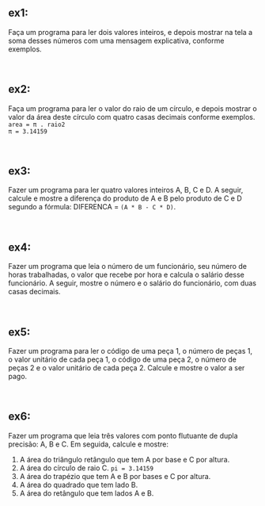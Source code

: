 ## ex1: 

 Faça um programa para ler dois valores inteiros, e depois mostrar na tela a soma desses números com uma mensagem explicativa, conforme exemplos.
 
<br>

## ex2:

 Faça um programa para ler o valor do raio de um círculo, e depois mostrar o valor da área deste círculo com quatro casas decimais conforme exemplos.\
`area = π . raio2`\
`π = 3.14159`

<br>

## ex3:

 Fazer um programa para ler quatro valores inteiros A, B, C e D. A seguir, calcule e mostre a diferença do produto de A e B pelo produto de C e D segundo a fórmula: DIFERENCA = `(A * B - C * D)`.

<br>

## ex4:

Fazer um programa que leia o número de um funcionário, seu número de horas trabalhadas, o valor que recebe por hora e calcula o salário desse funcionário. A seguir, mostre o número e o salário do funcionário, com duas casas decimais.

<br>

## ex5:

Fazer um programa para ler o código de uma peça 1, o número de peças 1, o valor unitário de cada peça 1, o código de uma peça 2, o número de peças 2 e o valor unitário de cada peça 2. Calcule e mostre o valor a ser pago.

<br>

## ex6:

Fazer um programa que leia três valores com ponto flutuante de dupla precisão: A, B e C. Em seguida, calcule e mostre:
1. A área do triângulo retângulo que tem A por base e C por altura.
2. A área do círculo de raio C. `pi = 3.14159`
3. A área do trapézio que tem A e B por bases e C por altura.
4. A área do quadrado que tem lado B.
5. A área do retângulo que tem lados A e B.

